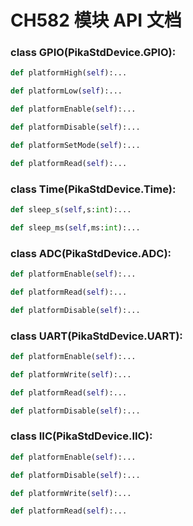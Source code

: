 # CH582 模块 API 文档

### class GPIO(PikaStdDevice.GPIO):
``` python
def platformHigh(self):...
```

``` python
def platformLow(self):...
```

``` python
def platformEnable(self):...
```

``` python
def platformDisable(self):...
```

``` python
def platformSetMode(self):...
```

``` python
def platformRead(self):...
```

### class Time(PikaStdDevice.Time):
``` python
def sleep_s(self,s:int):...
```

``` python
def sleep_ms(self,ms:int):...
```

### class ADC(PikaStdDevice.ADC):
``` python
def platformEnable(self):...
```

``` python
def platformRead(self):...
```

``` python
def platformDisable(self):...
```

### class UART(PikaStdDevice.UART):
``` python
def platformEnable(self):...
```

``` python
def platformWrite(self):...
```

``` python
def platformRead(self):...
```

``` python
def platformDisable(self):...
```

### class IIC(PikaStdDevice.IIC):
``` python
def platformEnable(self):...
```

``` python
def platformDisable(self):...
```

``` python
def platformWrite(self):...
```

``` python
def platformRead(self):...
```

